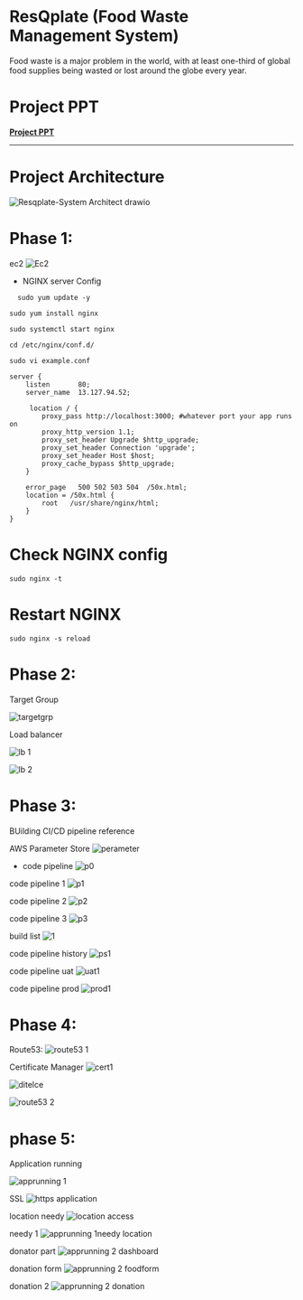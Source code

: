# ResQplate (Food Waste Management System)

Food waste is a major problem in the world, with at least one-third of global food supplies being wasted or lost around the globe every year.

# Project PPT

[<b>Project PPT</b>](https://docs.google.com/presentation/d/11d5q84kI6K0PLBKdnCNFAVB9cXVPq0TqkiSCyG-IBe8/edit?usp=sharing)

--------------------------------------------------------------------------------------------------------------
# Project Architecture

![Resqplate-System Architect drawio](https://github.com/darjidhruv26/ResQplate/assets/90086813/e3ff2f79-6538-46d0-9508-c6db5435f441)

# Phase 1:

ec2
![Ec2](https://github.com/darjidhruv26/ResQplate/assets/90086813/83ce01f6-9a8d-48bd-a948-c14b4edde581)


- NGINX server Config
```
  sudo yum update -y
```

```
sudo yum install nginx
```

```
sudo systemctl start nginx
```

```
cd /etc/nginx/conf.d/
```

```
sudo vi example.conf
```

```
server {
    listen       80;
    server_name  13.127.94.52;

     location / {
        proxy_pass http://localhost:3000; #whatever port your app runs on
        proxy_http_version 1.1;
        proxy_set_header Upgrade $http_upgrade;
        proxy_set_header Connection 'upgrade';
        proxy_set_header Host $host;
        proxy_cache_bypass $http_upgrade;
    }

    error_page   500 502 503 504  /50x.html;
    location = /50x.html {
        root   /usr/share/nginx/html;
    }
}
```
# Check NGINX config
`sudo nginx -t`

# Restart NGINX
`sudo nginx -s reload`

# Phase 2:

Target Group

![targetgrp](https://github.com/darjidhruv26/ResQplate/assets/90086813/b7dbebdc-e2ad-4b9a-8469-e60ba522210c)

Load balancer

![lb 1](https://github.com/darjidhruv26/ResQplate/assets/90086813/9516023d-db22-4209-a713-eb2248aa32a5)

![lb 2](https://github.com/darjidhruv26/ResQplate/assets/90086813/db96b28f-fbde-426f-8ee6-36e6fc8231f0)

# Phase 3:

BUilding CI/CD pipeline reference

AWS Parameter Store
![perameter](https://github.com/darjidhruv26/ResQplate/assets/90086813/2c700253-ab5c-4a6f-9b40-120444ff3273)

- code pipeline
![p0](https://github.com/darjidhruv26/ResQplate/assets/90086813/36edc15c-73a1-4537-b592-b3498f54db73)

code pipeline 1
![p1](https://github.com/darjidhruv26/ResQplate/assets/90086813/c7e71f7b-f792-4c5a-980d-f372f990878a)

code pipeline 2
![p2](https://github.com/darjidhruv26/ResQplate/assets/90086813/7068f8e2-6bd9-4719-bf0c-16bb234b0169)

code pipeline 3
![p3](https://github.com/darjidhruv26/ResQplate/assets/90086813/d1e92748-1ba4-4757-994f-8bf9b9b06307)

build list
![1](https://github.com/darjidhruv26/ResQplate/assets/90086813/33487ece-c9af-41fb-9dce-d1ae3c0e38b5)

code pipeline history
![ps1](https://github.com/darjidhruv26/ResQplate/assets/90086813/d0e3af3a-2594-43ef-8bd9-99f9138433f1)

code pipeline uat
![uat1](https://github.com/darjidhruv26/ResQplate/assets/90086813/d1fb9e1b-d4d1-499b-bee1-6cda5793cd0b)

code pipeline prod
![prod1](https://github.com/darjidhruv26/ResQplate/assets/90086813/e6f984f3-afe9-4bf3-8376-281166ec7099)

# Phase 4:
Route53:
![route53 1](https://github.com/darjidhruv26/ResQplate/assets/90086813/649f0a7f-25fb-459f-9a3d-7eac86bbbc02)

Certificate Manager
![cert1](https://github.com/darjidhruv26/ResQplate/assets/90086813/97dd2e67-2dde-460d-a406-f2770b85f201)

![ditelce](https://github.com/darjidhruv26/ResQplate/assets/90086813/f0610fc1-e143-4f4b-8418-cd6b931380ec)

![route53 2](https://github.com/darjidhruv26/ResQplate/assets/90086813/c367963f-d948-4f09-a9eb-4b7ccd9e51b4)

# phase 5:
Application running

![apprunning 1](https://github.com/darjidhruv26/ResQplate/assets/90086813/f0890567-f7fe-4988-8dc1-9e20c7ef7e11)

SSL
![https application](https://github.com/darjidhruv26/ResQplate/assets/90086813/667be417-296d-4224-9996-cfae47bf795c)

location needy
![location access](https://github.com/darjidhruv26/ResQplate/assets/90086813/4eaeff9c-90a0-49c2-9d19-41742ae268c3)

needy 1
![apprunning 1needy location](https://github.com/darjidhruv26/ResQplate/assets/90086813/47195db4-1731-4e99-a888-114ea75c2b06)

donator part
![apprunning 2 dashboard](https://github.com/darjidhruv26/ResQplate/assets/90086813/c887f544-a25e-49fb-b01c-00af6a1b0d0c)

donation form
![apprunning 2 foodform](https://github.com/darjidhruv26/ResQplate/assets/90086813/c568a69a-b90b-45ad-937c-19cf552be121)

donation 2
![apprunning 2 donation](https://github.com/darjidhruv26/ResQplate/assets/90086813/c6262c3f-3901-469f-9fa7-8eaa5657bed2)
